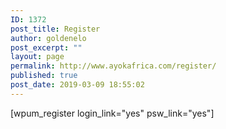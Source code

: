 ```yaml
---
ID: 1372
post_title: Register
author: goldenelo
post_excerpt: ""
layout: page
permalink: http://www.ayokafrica.com/register/
published: true
post_date: 2019-03-09 18:55:02
---
```

[wpum_register login_link="yes" psw_link="yes"]